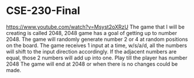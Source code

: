 # CSE-230-Final
https://www.youtube.com/watch?v=Msyst2oXRzU
The game that I will be creating is called 2048, 2048 game has a goal of getting up to number 2048. 
The game will randomly generate number 2 or 4 at random positions on the board. 
The game receives 1 input at a time, w/s/a/d, all the numbers will shift to the input direction accordingly.
If the adjacent numbers are equal, those 2 numbers will add up into one. 
Play till the player has number 2048
The game will end at 2048 or when there is no changes could be made.